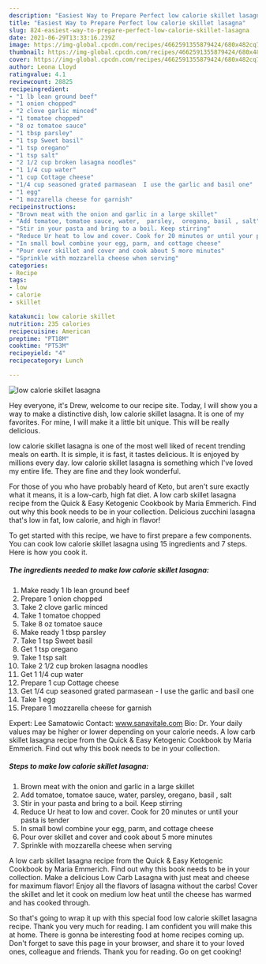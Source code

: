 ```yaml
---
description: "Easiest Way to Prepare Perfect low calorie skillet lasagna"
title: "Easiest Way to Prepare Perfect low calorie skillet lasagna"
slug: 824-easiest-way-to-prepare-perfect-low-calorie-skillet-lasagna
date: 2021-06-29T13:33:16.239Z
image: https://img-global.cpcdn.com/recipes/4662591355879424/680x482cq70/low-calorie-skillet-lasagna-recipe-main-photo.jpg
thumbnail: https://img-global.cpcdn.com/recipes/4662591355879424/680x482cq70/low-calorie-skillet-lasagna-recipe-main-photo.jpg
cover: https://img-global.cpcdn.com/recipes/4662591355879424/680x482cq70/low-calorie-skillet-lasagna-recipe-main-photo.jpg
author: Leona Lloyd
ratingvalue: 4.1
reviewcount: 28825
recipeingredient:
- "1 lb lean ground beef"
- "1 onion chopped"
- "2 clove garlic minced"
- "1 tomatoe chopped"
- "8 oz tomatoe sauce"
- "1 tbsp parsley"
- "1 tsp Sweet basil"
- "1 tsp oregano"
- "1 tsp salt"
- "2 1/2 cup broken lasagna noodles"
- "1 1/4 cup water"
- "1 cup Cottage cheese"
- "1/4 cup seasoned grated parmasean  I use the garlic and basil one"
- "1 egg"
- "1 mozzarella cheese for garnish"
recipeinstructions:
- "Brown meat with the onion and garlic in a large skillet"
- "Add tomatoe, tomatoe sauce, water,  parsley,  oregano, basil , salt"
- "Stir in your pasta and bring to a boil. Keep stirring"
- "Reduce Ur heat to low and cover. Cook for 20 minutes or until your pasta is tender"
- "In small bowl combine your egg, parm, and cottage cheese"
- "Pour over skillet and cover and cook about 5 more minutes"
- "Sprinkle with mozzarella cheese when serving"
categories:
- Recipe
tags:
- low
- calorie
- skillet

katakunci: low calorie skillet 
nutrition: 235 calories
recipecuisine: American
preptime: "PT18M"
cooktime: "PT53M"
recipeyield: "4"
recipecategory: Lunch

---
```



![low calorie skillet lasagna](https://img-global.cpcdn.com/recipes/4662591355879424/680x482cq70/low-calorie-skillet-lasagna-recipe-main-photo.jpg)

Hey everyone, it's Drew, welcome to our recipe site. Today, I will show you a way to make a distinctive dish, low calorie skillet lasagna. It is one of my favorites. For mine, I will make it a little bit unique. This will be really delicious.

low calorie skillet lasagna is one of the most well liked of recent trending meals on earth. It is simple, it is fast, it tastes delicious. It is enjoyed by millions every day. low calorie skillet lasagna is something which I've loved my entire life. They are fine and they look wonderful.

For those of you who have probably heard of Keto, but aren&#39;t sure exactly what it means, it is a low-carb, high fat diet. A low carb skillet lasagna recipe from the Quick &amp; Easy Ketogenic Cookbook by Maria Emmerich. Find out why this book needs to be in your collection. Delicious zucchini lasagna that&#39;s low in fat, low calorie, and high in flavor!


To get started with this recipe, we have to first prepare a few components. You can cook low calorie skillet lasagna using 15 ingredients and 7 steps. Here is how you cook it.

<!--inarticleads1-->

##### The ingredients needed to make low calorie skillet lasagna:

1. Make ready 1 lb lean ground beef
1. Prepare 1 onion chopped
1. Take 2 clove garlic minced
1. Take 1 tomatoe chopped
1. Take 8 oz tomatoe sauce
1. Make ready 1 tbsp parsley
1. Take 1 tsp Sweet basil
1. Get 1 tsp oregano
1. Take 1 tsp salt
1. Take 2 1/2 cup broken lasagna noodles
1. Get 1 1/4 cup water
1. Prepare 1 cup Cottage cheese
1. Get 1/4 cup seasoned grated parmasean - I use the garlic and basil one
1. Take 1 egg
1. Prepare 1 mozzarella cheese for garnish


Expert: Lee Samatowic Contact: www.sanavitale.com Bio: Dr. Your daily values may be higher or lower depending on your calorie needs. A low carb skillet lasagna recipe from the Quick &amp; Easy Ketogenic Cookbook by Maria Emmerich. Find out why this book needs to be in your collection. 

<!--inarticleads2-->

##### Steps to make low calorie skillet lasagna:

1. Brown meat with the onion and garlic in a large skillet
1. Add tomatoe, tomatoe sauce, water,  parsley,  oregano, basil , salt
1. Stir in your pasta and bring to a boil. Keep stirring
1. Reduce Ur heat to low and cover. Cook for 20 minutes or until your pasta is tender
1. In small bowl combine your egg, parm, and cottage cheese
1. Pour over skillet and cover and cook about 5 more minutes
1. Sprinkle with mozzarella cheese when serving


A low carb skillet lasagna recipe from the Quick &amp; Easy Ketogenic Cookbook by Maria Emmerich. Find out why this book needs to be in your collection. Make a delicious Low Carb Lasagna with just meat and cheese for maximum flavor! Enjoy all the flavors of lasagna without the carbs! Cover the skillet and let it cook on medium low heat until the cheese has warmed and has cooked through. 

So that's going to wrap it up with this special food low calorie skillet lasagna recipe. Thank you very much for reading. I am confident you will make this at home. There is gonna be interesting food at home recipes coming up. Don't forget to save this page in your browser, and share it to your loved ones, colleague and friends. Thank you for reading. Go on get cooking!
